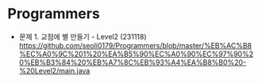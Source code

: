 # Programmers

- 문제 1. 교점에 별 만들기 - Level2 (231118)
https://github.com/seoli0179/Programmers/blob/master/%EB%AC%B8%EC%A0%9C%201%20%EA%B5%90%EC%A0%90%EC%97%90%20%EB%B3%84%20%EB%A7%8C%EB%93%A4%EA%B8%B0%20-%20Level2/main.java

